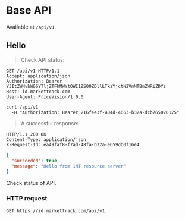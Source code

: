 # Base API

Available at `/api/v1`.

## Hello

> Check API status:

```http
GET /api/v1 HTTP/1.1
Accept: application/json
Authorization: Bearer Y3ItZWNvbW06YTljZTFhMWYtOWI1ZS00ZDllLTkzYjctN2VmMTBmZWRiZDYz
Host: id.markettrack.com
User-Agent: PriceVision/1.0.0
```

```shell
curl /api/v1
  -H "Authorization: Bearer 216fee3f-404d-4663-b32a-dcb765020125"
```

> A successful response:

```http
HTTP/1.1 200 OK
Content-Type: application/json
X-Request-Id: ea49faf8-f7ad-48fa-b72a-e659db0f16e4
```

```json
{
  "succeeded": true,
  "message": "Hello from 1MT resource server"
}
```

Check status of API.

### HTTP request

`GET https://id.markettrack.com/api/v1`

